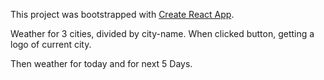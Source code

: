 This project was bootstrapped with [Create React App](https://github.com/facebook/create-react-app).

Weather for 3 cities, divided by city-name.
When clicked button, getting a logo of current city.

Then weather for today and for next 5 Days.
